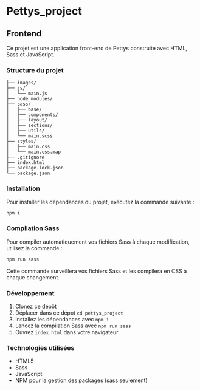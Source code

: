 # Pettys_project

## Frontend

Ce projet est une application front-end de Pettys construite avec HTML, Sass et JavaScript.

### Structure du projet

```
├── images/
├── js/
│   └── main.js
├── node_modules/
├── sass/
│   ├── base/
│   ├── components/
│   ├── layout/
│   ├── sections/
│   ├── utils/
│   └── main.scss
├── styles/
│   ├── main.css
│   └── main.css.map
├── .gitignore
├── index.html
├── package-lock.json
└── package.json
```

### Installation

Pour installer les dépendances du projet, exécutez la commande suivante :

```bash
npm i
```

### Compilation Sass

Pour compiler automatiquement vos fichiers Sass à chaque modification, utilisez la commande :

```bash
npm run sass
```

Cette commande surveillera vos fichiers Sass et les compilera en CSS à chaque changement.

### Développement

1. Clonez ce dépôt
2. Déplacer dans ce dépot `cd pettys_project`
3. Installez les dépendances avec `npm i`
4. Lancez la compilation Sass avec `npm run sass`
5. Ouvrez `index.html` dans votre navigateur

### Technologies utilisées

- HTML5
- Sass
- JavaScript
- NPM pour la gestion des packages (sass seulement)
